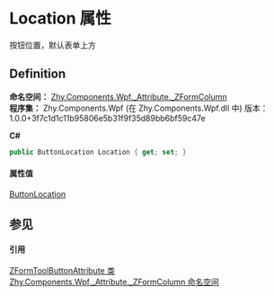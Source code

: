 # Location 属性


按钮位置，默认表单上方



## Definition
**命名空间：** <a href="N_Zhy_Components_Wpf__Attribute__ZFormColumn.md">Zhy.Components.Wpf._Attribute._ZFormColumn</a>  
**程序集：** Zhy.Components.Wpf (在 Zhy.Components.Wpf.dll 中) 版本：1.0.0+3f7c1d1c11b95806e5b31f9f35d89bb6bf59c47e

**C#**
``` C#
public ButtonLocation Location { get; set; }
```



#### 属性值
<a href="T_Zhy_Components_Wpf__Enum_ButtonLocation.md">ButtonLocation</a>

## 参见


#### 引用
<a href="T_Zhy_Components_Wpf__Attribute__ZFormColumn_ZFormToolButtonAttribute.md">ZFormToolButtonAttribute 类</a>  
<a href="N_Zhy_Components_Wpf__Attribute__ZFormColumn.md">Zhy.Components.Wpf._Attribute._ZFormColumn 命名空间</a>  
